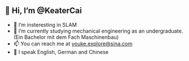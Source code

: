 ## 👋 Hi, I’m @KeaterCai
- 👀 I’m insteresting in SLAM
- 🌱 I’m currently studying mechanical engineering as an undergraduate. (Ein Bachelor mit dem Fach Maschinenbau)
- 📫 You can reach me at youke.explore@sina.com
- 📖 I speak English, German and Chinese
 
<!---
KeaterCai/KeaterCai is a ✨ special ✨ repository because its `README.md` (this file) appears on your GitHub profile.
You can click the Preview link to take a look at your changes.
--->

